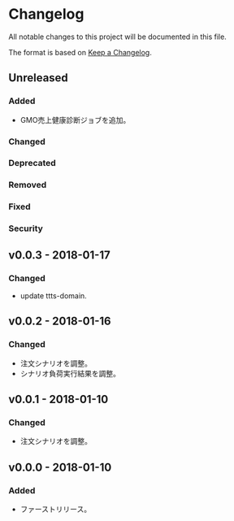 # Changelog
All notable changes to this project will be documented in this file.

The format is based on [Keep a Changelog](http://keepachangelog.com/).

## Unreleased
### Added
- GMO売上健康診断ジョブを追加。

### Changed

### Deprecated

### Removed

### Fixed

### Security


## v0.0.3 - 2018-01-17
### Changed
- update ttts-domain.

## v0.0.2 - 2018-01-16
### Changed
- 注文シナリオを調整。
- シナリオ負荷実行結果を調整。

## v0.0.1 - 2018-01-10
### Changed
- 注文シナリオを調整。

## v0.0.0 - 2018-01-10
### Added
- ファーストリリース。
